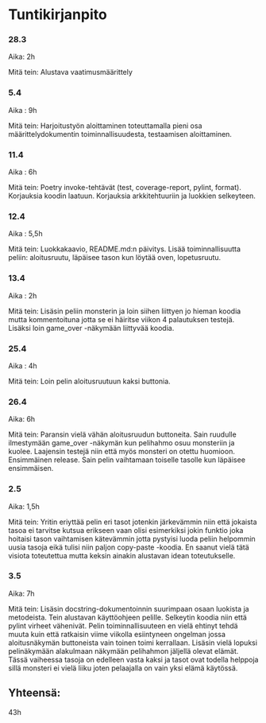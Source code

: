 # Tuntikirjanpito

### 28.3
Aika: 2h

Mitä tein: Alustava vaatimusmäärittely

### 5.4
Aika : 9h

Mitä tein: Harjoitustyön aloittaminen toteuttamalla pieni osa määrittelydokumentin toiminnallisuudesta, testaamisen aloittaminen.

### 11.4
Aika : 6h

Mitä tein: Poetry invoke-tehtävät (test, coverage-report, pylint, format). Korjauksia koodin laatuun. Korjauksia arkkitehtuuriin ja luokkien selkeyteen.

### 12.4
Aika : 5,5h

Mitä tein: Luokkakaavio, README.md:n päivitys. Lisää toiminnallisuutta peliin: aloitusruutu, läpäisee tason kun löytää oven, lopetusruutu.

### 13.4
Aika : 2h

Mitä tein: Lisäsin peliin monsterin ja loin siihen liittyen jo hieman koodia mutta kommentoituna jotta se ei häiritse viikon 4 palautuksen testejä. Lisäksi loin game_over -näkymään liittyvää koodia.

### 25.4
Aika : 4h

Mitä tein: Loin pelin aloitusruutuun kaksi buttonia. 

### 26.4
Aika: 6h

Mitä tein: Paransin vielä vähän aloitusruudun buttoneita. Sain ruudulle ilmestymään game_over -näkymän kun pelihahmo osuu monsteriin ja kuolee. Laajensin testejä niin että myös monsteri on otettu huomioon. Ensimmäinen release. Sain pelin vaihtamaan toiselle tasolle kun läpäisee ensimmäisen.

### 2.5
Aika: 1,5h

Mitä tein: Yritin eriyttää pelin eri tasot jotenkin järkevämmin niin että jokaista tasoa ei tarvitse kutsua erikseen vaan olisi esimerkiksi jokin funktio joka hoitaisi tason vaihtamisen kätevämmin jotta pystyisi luoda peliin helpommin uusia tasoja eikä tulisi niin paljon copy-paste -koodia. En saanut vielä tätä visiota toteutettua mutta keksin ainakin alustavan idean toteutukselle.

### 3.5
Aika: 7h

Mitä tein: Lisäsin docstring-dokumentoinnin suurimpaan osaan luokista ja metodeista. Tein alustavan käyttöohjeen pelille. Selkeytin koodia niin että pylint virheet vähenivät. Pelin toiminnallisuuteen en vielä ehtinyt tehdä muuta kuin että ratkaisin viime viikolla esiintyneen ongelman jossa aloitusnäkymän buttoneista vain toinen toimi kerrallaan. Lisäsin vielä lopuksi pelinäkymään alakulmaan näkymään pelihahmon jäljellä olevat elämät. Tässä vaiheessa tasoja on edelleen vasta kaksi ja tasot ovat todella helppoja sillä monsteri ei vielä liiku joten pelaajalla on vain yksi elämä käytössä.

## Yhteensä:
43h

